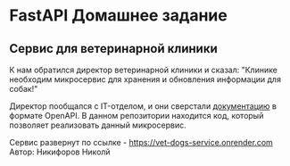 # FastAPI Домашнее задание 
## Сервис для ветеринарной клиники

К нам обратился директор ветеринарной клиники и сказал:
"Клинике необходим микросервис для хранения и обновления информации для собак!"

Директор пообщался с IT-отделом, и они сверстали [документацию](https://drive.google.com/file/d/1qtHEGCl2gpLxOR7CJPOC40tHp4hwYL5_/view) в формате OpenAPI. В данном репозитории находится код, который позволяет реализовать данный микросервис.

Сервис развернут по ссылке - https://vet-dogs-service.onrender.com
Автор: Никифоров Николй
